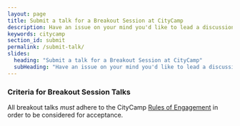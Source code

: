 ```yaml
---
layout: page
title: Submit a talk for a Breakout Session at CityCamp
description: Have an issue on your mind you'd like to lead a discussion on? Submit it here!
keywords: citycamp
section_id: submit
permalink: /submit-talk/
slides:
  heading: "Submit a talk for a Breakout Session at CityCamp"
  subHeading: "Have an issue on your mind you'd like to lead a discussion on? Submit it here!"
---
```


### Criteria for Breakout Session Talks

All breakout talks *must* adhere to the CityCamp <a href="https://www.notion.so/citycampsav/Full-Official-Rules-of-Engagement-33710a6c3b4e4eb3a2a866030c1cd73a">Rules of Engagement</a> in order to be considered for acceptance.
